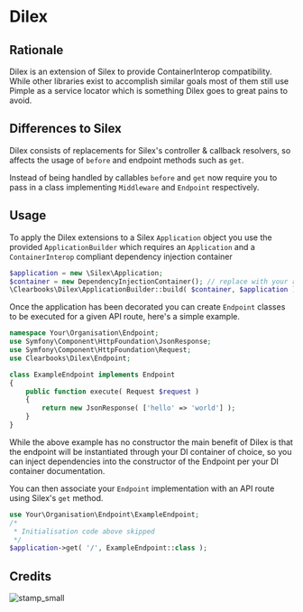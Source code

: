 # Dilex

## Rationale

Dilex is an extension of Silex to provide ContainerInterop compatibility.
While other libraries exist to accomplish similar goals most of them still use Pimple as a service locator which is something Dilex goes to great pains to avoid.

## Differences to Silex


Dilex consists of replacements for Silex's controller & callback resolvers, so affects the usage of ```before``` and endpoint methods such as ```get```.

Instead of being handled by callables ```before``` and ```get``` now require you to pass in a class implementing ```Middleware``` and ```Endpoint``` respectively.

## Usage

To apply the Dilex extensions to a Silex ```Application``` object you use the provided ```ApplicationBuilder``` which requires an ```Application``` and a ```ContainerInterop``` compliant dependency injection container

```php
$application = new \Silex\Application;
$container = new DependencyInjectionContainer(); // replace with your real DI initialisation code
\Clearbooks\Dilex\ApplicationBuilder::build( $container, $application );
```

Once the application has been decorated you can create ```Endpoint``` classes to be executed for a given API route, here's a simple example.

```php
namespace Your\Organisation\Endpoint;
use Symfony\Component\HttpFoundation\JsonResponse;
use Symfony\Component\HttpFoundation\Request;
use Clearbooks\Dilex\Endpoint;

class ExampleEndpoint implements Endpoint
{
    public function execute( Request $request )
    {
        return new JsonResponse( ['hello' => 'world'] );
    }
}

```

While the above example has no constructor the main benefit of Dilex is that the endpoint will be instantiated through your DI container of choice, so you can inject dependencies into the constructor of the Endpoint per your DI container documentation.

You can then associate your ```Endpoint``` implementation with an API route using Silex's ```get``` method.

```php
use Your\Organisation\Endpoint\ExampleEndpoint;
/*
 * Initialisation code above skipped
 */
$application->get( '/', ExampleEndpoint::class );

```



## Credits

![stamp_small](https://cloud.githubusercontent.com/assets/980959/9278343/27074a4c-42a8-11e5-8262-89c1d6f2217e.png)
